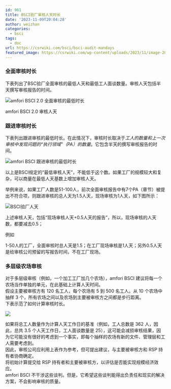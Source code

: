 ```yaml
---
id: 961
title: BSCI验厂审核人天时长
date: '2023-11-09T20:04:28'
author: weizhan
categories:
  - bsci
tags:
  - doc
url: https://csrwiki.com/bsci/bsci-audit-mandays
featured_image: https://csrwiki.com/wp-content/uploads/2023/11/image-20.png
---
```


### 全面审核时长

下表列出了BSC验厂全面审核的最低人天和最低工人面谈数量。审核人天包括半天撰写审核报告的时间。

![amfori BSCI 2.0 全面审核的最低时长](https://csrwiki.com/wp-content/uploads/2023/11/image-20.png)

amfori BSCI 2.0 审核人天

### 跟进审核时长

下表列出跟进审核的最低时长。在此情况下，审核时长取决于*工人的数量和上一次审核中发现问题的“执行领域”（PA）的数量*。它包含半天的撰写审核报告的时间。

![amfori BSCI 跟进审核的最低时长](https://csrwiki.com/wp-content/uploads/2023/11/image-22-1024x170.png)

以上是BSCI规定的“最低审核人天”，不能低于这个数。如果工厂的规模较大和复杂，可以商量在最低人天基数上增加审核人天。

举例来说，如果工厂人数是51-100人，前次全面审核报告中有7个PA（章节）被提出不符合项，则跟进审核的总人天为1.5人天，现场审核为1人天，如下图所示：

![BSCI验厂人天](https://csrwiki.com/wp-content/uploads/2024/04/BSCI跟进审核的人天数.webp)

上述审核人天，包括“现场审核人天+0.5人天的报告”，所以，现场审核的人天数，都要减去0.5；

例如

1-50人的工厂，全面审核时总人天是1.5；在工厂现场审核是1人天；另外0.5人天是给审核公司预留的写报告时间，不在工厂现场。

### 多层级农场审核

对于多层级审核（例如，一个加工工厂加几个农场），amfori BSCI 建议将每一个农场当作单独的单元，在此基础上计算人天时间。\
假设主要被审核方有 120 名工人，每个农场有 5 到 500 名工人。从 10 个农场中抽样 3 个，所有农场之间以及农场到主要被审核方之间都是步行距离。\
下表示范了如何计算审核时长。

![](https://csrwiki.com/wp-content/uploads/2023/11/image-21.png)

如果将总工人数量作为计算人天工作日的基准（例如，工人总数是 362 人，因此，总共 3.5 个人天工作日，工人面谈数量是 25），这可能会减损审核结果，因为它可能没有很好的考虑到一个事实，即每个抽样的农场有新的文件、管理层和工人需要考虑到。\
因此，审核公司应利用上表作为参考，但可提出建议，与主要被审核方和 RSP 持有者协商确定。\
将初始计算提交给 RSP 持有者和主要被审核方，以评估是否能实现规模经济效应。\
amfori BSCI 不干涉这些谈判。但是，它希望这些谈判能得出负责任和现实的解决方案，不会影响审核的质量。
